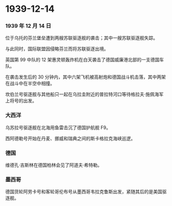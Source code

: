 # 1939-12-14

### 1939 年 12 月 14 日

位于乌托的芬兰堡垒遭到两艘苏联驱逐舰的袭击；其中一艘苏联驱逐舰失踪。

与此同时，国际联盟因侵略芬兰而将苏联驱逐出境。

英国第 99 中队的 12
架惠灵顿轰炸机在白天袭击了德国威廉港北部的一支德国车队。

在袭击发生后的 30
分钟内，其中六架飞机被高射炮和德国战斗机击落，其中两架在战斗中在半空中相撞。

坎伯兰号驱逐舰与其他船只一起在乌拉圭附近的普拉特河口等待格拉夫·施佩海军上将号的出发。

### 大西洋

乌苏拉号驱逐舰在北海用鱼雷击沉了德国护航舰 F9。

西阿德勒号开始在丹麦、挪威和瑞典之间的斯卡格拉克海峡巡逻。

### 德国

维德孔·吉斯林在德国柏林会见了阿道夫·希特勒。

### 墨西哥

德国货轮阿劳卡号和客轮哥伦布号从墨西哥韦拉克鲁斯出发，紧随其后的是美国驱逐舰。